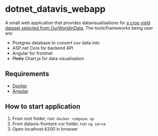 # dotnet_datavis_webapp

A small web application that provides datavisualisations for [a crop yield dataset selected from OurWorldinData](https://ourworldindata.org/crop-yields#explore-data-on-crop-yields).
The tools/frameworks being user are:

- Postgres database to convert csv data into
- ASP.net Core for backend API
- Angular for frontnet
- ~~Plotly~~ Chart.js for data visualisation

## Requirements
- [Docker](https://www.docker.com/get-started/)
- [Angular](https://angular.dev/installation)
## How to start application
1. From root folder, run: ```docker compose up```
2. From datavis-frontent-csr folder, run ```ng serve```
3. Open localhost:4200 in browser
